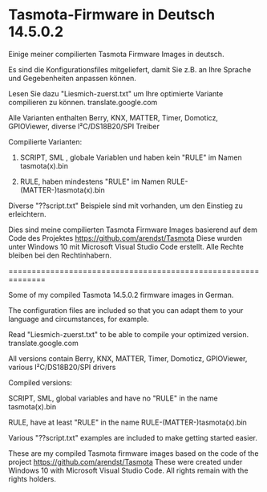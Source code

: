 # Tasmota-Firmware in Deutsch 14.5.0.2
Einige meiner compilierten Tasmota Firmware Images in deutsch.

Es sind die Konfigurationsfiles mitgeliefert, damit Sie z.B. an Ihre Sprache und Gegebenheiten anpassen können.

Lesen Sie dazu "Liesmich-zuerst.txt" um Ihre optimierte Variante compilieren zu können. translate.google.com

Alle Varianten enthalten Berry, KNX, MATTER, Timer, Domoticz, GPIOViewer, diverse I²C/DS18B20/SPI Treiber

Compilierte Varianten:
1. SCRIPT, SML , globale Variablen und haben kein "RULE" im Namen tasmota(x).bin

2. RULE, haben mindestens "RULE" im Namen RULE-(MATTER-)tasmota(x).bin

Diverse "??script.txt" Beispiele sind mit vorhanden, um den Einstieg zu erleichtern.

Dies sind meine compilierten Tasmota Firmware Images basierend auf dem Code des Projektes https://github.com/arendst/Tasmota
Diese wurden unter Windows 10 mit Microsoft Visual Studio Code erstellt.
Alle Rechte bleiben bei den Rechtinhabern.

==============================================================

Some of my compiled Tasmota 14.5.0.2 firmware images in German.

The configuration files are included so that you can adapt them to your language and circumstances, for example.

Read "Liesmich-zuerst.txt" to be able to compile your optimized version. translate.google.com

All versions contain Berry, KNX, MATTER, Timer, Domoticz, GPIOViewer, various I²C/DS18B20/SPI drivers

Compiled versions:

SCRIPT, SML, global variables and have no "RULE" in the name tasmota(x).bin

RULE, have at least "RULE" in the name RULE-(MATTER-)tasmota(x).bin

Various "??script.txt" examples are included to make getting started easier.

These are my compiled Tasmota firmware images based on the code of the project https://github.com/arendst/Tasmota
These were created under Windows 10 with Microsoft Visual Studio Code.
All rights remain with the rights holders.

